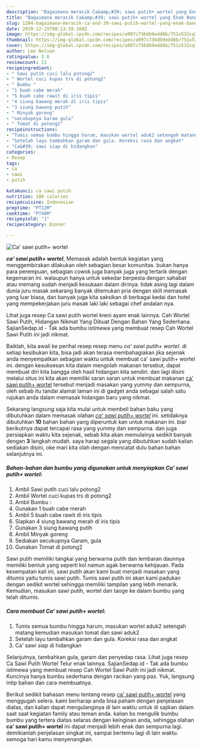 ```yaml
---
description: "Bagaimana meracik Ca&amp;#39; sawi putih+ wortel yang Enak Banget"
title: "Bagaimana meracik Ca&amp;#39; sawi putih+ wortel yang Enak Banget"
slug: 1284-bagaimana-meracik-ca-and-39-sawi-putih-wortel-yang-enak-banget
date: 2020-12-15T00:13:19.160Z
image: https://img-global.cpcdn.com/recipes/a997c736db9edd8b/751x532cq70/ca-sawi-putih-wortel-foto-resep-utama.jpg
thumbnail: https://img-global.cpcdn.com/recipes/a997c736db9edd8b/751x532cq70/ca-sawi-putih-wortel-foto-resep-utama.jpg
cover: https://img-global.cpcdn.com/recipes/a997c736db9edd8b/751x532cq70/ca-sawi-putih-wortel-foto-resep-utama.jpg
author: Leo Nelson
ratingvalue: 3.6
reviewcount: 11
recipeingredient:
- " Sawi putih cuci lalu potong2"
- " Wortel cuci kupas trs di potong2"
- " Bumbu "
- "1 buah cabe merah"
- "5 buah cabe rawit di iris tipis"
- "4 siung bawang merah di iris tipis"
- "3 siung bawang putih"
- " Minyak goreng"
- "secukupnya Garam gula"
- " Tomat di potong2"
recipeinstructions:
- "Tumis semua bumbu hingga harum, masukan wortel aduk2 setengah matang kemudian masukan tomat dan sawi aduk2"
- "Setelah layu tambahkan garam dan gula. Koreksi rasa dan angkat"
- "Ca&#39; sawi siap di hidangkan"
categories:
- Resep
tags:
- ca
- sawi
- putih

katakunci: ca sawi putih 
nutrition: 188 calories
recipecuisine: Indonesian
preptime: "PT12M"
cooktime: "PT48M"
recipeyield: "1"
recipecategory: Dinner

---
```



![Ca&#39; sawi putih+ wortel](https://img-global.cpcdn.com/recipes/a997c736db9edd8b/751x532cq70/ca-sawi-putih-wortel-foto-resep-utama.jpg)

<b><i>ca&#39; sawi putih+ wortel</i></b>, Memasak adalah bentuk kegiatan yang menggembirakan dilakukan oleh sebagian besar komunitas. bukan hanya para perempuan, sebagian cowok juga banyak juga yang tertarik dengan kegemaran ini. walaupun hanya untuk sekedar berpesta dengan sahabat atau memang sudah menjadi kesukaan dalam dirinya. tidak asing lagi dalam dunia juru masak sekarang banyak ditemukan pria dengan skill memasak yang luar biasa, dan banyak juga kita saksikan di berbagai kedai dan hotel yang mempekerjakan juru masak laki laki sebagai chef andalan nya.

Lihat juga resep Ca sawi putih wortel kreni ayam enak lainnya. Cah Wortel Sawi Putih, Hidangan Nikmat Yang Dibuat Dengan Bahan Yang Sederhana. SajianSedap.id - Tak ada bumbu istimewa yang membuat resep Cah Wortel Sawi Putih ini jadi nikmat.

Baiklah, kita awali ke perihal resep resep menu <i>ca&#39; sawi putih+ wortel</i>. di setiap kesibukan kita, bisa jadi akan terasa membahagiakan jika sejenak anda menyempatkan sebagian waktu untuk membuat ca&#39; sawi putih+ wortel ini. dengan kesuksesan kita dalam mengolah makanan tersebut, dapat membuat diri kita bangga oleh hasil hidangan kita sendiri. dan lagi disini melalui situs ini kita akan memiliki saran saran untuk membuat makanan <u>ca&#39; sawi putih+ wortel</u> tersebut menjadi masakan yang yummy dan sempurna, oleh sebab itu tandai alamat laman ini di gadget anda sebagai salah satu rujukan anda dalam memasak hidangan baru yang nikmat.


Sekarang langsung saja kita mulai untuk membeli bahan baku yang dibutuhkan dalam memasak olahan <u><i>ca&#39; sawi putih+ wortel</i></u> ini. setidaknya dibutuhkan <b>10</b> bahan bahan yang diperuntuk kan untuk makanan ini. biar berikutnya dapat tercapai rasa yang yummy dan sempurna. dan juga persiapkan waktu kita sejenak, sebab kita akan memulainya sedikit banyak dengan <b>3</b> langkah mudah. saya harap segala yang dibutuhkan sudah kalian sediakan disini, oke mari kita olah dengan mencatat dulu bahan bahan selanjutnya ini.

<!--inarticleads1-->

##### Bahan-bahan dan bumbu yang digunakan untuk menyiapkan Ca&#39; sawi putih+ wortel:

1. Ambil  Sawi putih cuci lalu potong2
1. Ambil  Wortel cuci kupas trs di potong2
1. Ambil  Bumbu :
1. Gunakan 1 buah cabe merah
1. Ambil 5 buah cabe rawit di iris tipis
1. Siapkan 4 siung bawang merah di iris tipis
1. Gunakan 3 siung bawang putih
1. Ambil  Minyak goreng
1. Sediakan secukupnya Garam, gula
1. Gunakan  Tomat di potong2


Sawi putih memiliki tangkai yang berwarna putih dan lembaran daunnya memiliki bentuk yang seperti kol namun agak berwarna kehijauan. Pada kesempatan kali ini, sawi putih akan kami buat menjadi masakan yang ditumis yaitu tumis sawi putih. Tumis sawi putih ini akan kami padukan dengan sedikit wortel sehingga memiliki tampilan yang lebih menarik. Kemudian, masukan sawi putih, wortel dan taoge ke dalam bumbu yang telah ditumis. 

<!--inarticleads2-->

##### Cara membuat Ca&#39; sawi putih+ wortel:

1. Tumis semua bumbu hingga harum, masukan wortel aduk2 setengah matang kemudian masukan tomat dan sawi aduk2
1. Setelah layu tambahkan garam dan gula. Koreksi rasa dan angkat
1. Ca&#39; sawi siap di hidangkan


Selanjutnya, tambahkan gula, garam dan penyedap rasa. Lihat juga resep Ca Sawi Putih Wortel Telur enak lainnya. SajianSedap.id - Tak ada bumbu istimewa yang membuat resep Cah Wortel Sawi Putih ini jadi nikmat. Kuncinya hanya bumbu sederhana dengan racikan yang pas. Yuk, langsung intip bahan dan cara membuatnya. 

Berikut sedikit bahasan menu tentang resep <u>ca&#39; sawi putih+ wortel</u> yang menggugah selera. kami berharap anda bisa paham dengan penjelasan diatas, dan kalian dapat mengulanginya di lain waktu untuk di sajikan dalam saat saat kegiatan family atau teman anda. kalian bs mengulik bumbu bumbu yang tertera diatas selaras dengan keinginan anda, sehingga olahan <b>ca&#39; sawi putih+ wortel</b> ini dapat menjadi lebih enak dan sempurna lagi. demikianlah penjelasan singkat ini, sampai bertemu lagi di lain waktu. semoga hari kamu menyenangkan.
